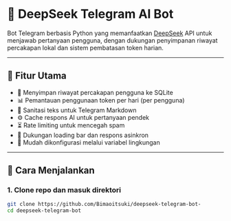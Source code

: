 # 🤖 DeepSeek Telegram AI Bot

Bot Telegram berbasis Python yang memanfaatkan [DeepSeek](https://deepseek.com/) API untuk menjawab pertanyaan pengguna, dengan dukungan penyimpanan riwayat percakapan lokal dan sistem pembatasan token harian.

---

## 🧠 Fitur Utama

- 🔁 Menyimpan riwayat percakapan pengguna ke SQLite
- 📊 Pemantauan penggunaan token per hari (per pengguna)
- 🧼 Sanitasi teks untuk Telegram Markdown
- ⚙️ Cache respons AI untuk pertanyaan pendek
- ⏳ Rate limiting untuk mencegah spam
- 💬 Dukungan loading bar dan respons asinkron
- 🔐 Mudah dikonfigurasi melalui variabel lingkungan

---

## 🚀 Cara Menjalankan

### 1. Clone repo dan masuk direktori
```bash
git clone https://github.com/Bimaoitsuki/deepseek-telegram-bot-
cd deepseek-telegram-bot
